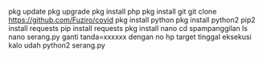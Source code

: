 pkg update
pkg upgrade
pkg install php
pkg install git
git clone https://github.com/Fuziro/covid
pkg install python
pkg install python2
pip2 install requests
pip install requests
pkg install nano
cd spampanggilan
ls
nano serang.py
ganti tanda=xxxxxx dengan no hp target
tinggal eksekusi kalo udah
python2 serang.py

